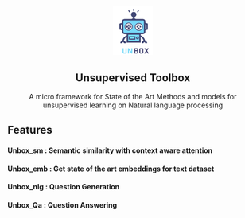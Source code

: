 <p align="center">
  <img width="80" src="./Extra/unbox.png">
</p>
<h2 align="center">Unsupervised Toolbox</h2>



<p align="center">A micro framework for State of the Art Methods and models for unsupervised learning on Natural language processing</p>

## Features 

#### Unbox_sm  : Semantic similarity with context aware attention
####  Unbox_emb : Get state of the art embeddings for text dataset
#### Unbox_nlg : Question Generation
#### Unbox_Qa  : Question Answering

